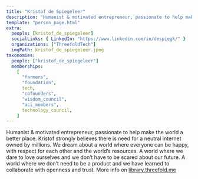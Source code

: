 ```yaml
---
title: "Kristof de Spiegeleer"
description: "Humanist & motivated entrepreneur, passionate to help make the world a better place. Kristof strongly believes...."
template: "person_page.html"
extra:
  people: [kristof_de_spiegeleer]
  socialLinks: { LinkedIn: "https://www.linkedin.com/in/despiegk/" }
  organizations: ["ThreefoldTech"]
  imgPath: kristof_de_spiegeleer.jpeg
taxonomies:
  people: ["kristof_de_spiegeleer"]
  memberships:
    [
      "farmers",
      "foundation",
      tech,
      "cofounders",
      "wisdom_council",
      "aci_members",
      technology_council,
    ]
---
```


Humanist & motivated entrepreneur, passionate to help make the world a better place. Kristof strongly believes there is need for a neutral internet owned by millions. We dream about a world where everyone can be happy, with respect for each other and the world’s resources. A world where we dare to love ourselves and we don’t have to be scared about our future. A world where we don’t need to be a product and we have learned to collaborate with openness and trust.
More info on [library.threefold.me](https://library.threefold.me/info/threefold#/kristof)
